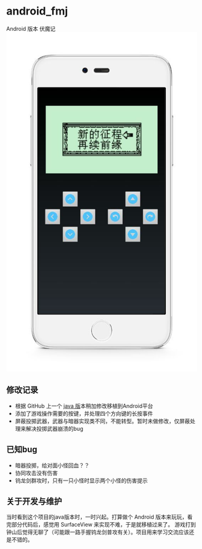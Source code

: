 # android_fmj
Android 版本 伏魔记
![alt_text](https://github.com/artharyoung/android_fmj/blob/master/doc/image.jpg "运行截图") 

## 修改记录 
- 根据 GitHub 上一个 [java 版](https://github.com/artharyoung/fmj_pc)本稍加修改移植到Android平台
- 添加了游戏操作需要的按键，并处理四个方向键的长按事件
- 屏蔽投掷武器，武器与暗器实现类不同，不能转型。暂时未做修改，仅屏蔽处理来解决投掷武器崩溃的bug

## 已知bug
- 暗器投掷，给对面小怪回血？？
- 协同攻击没有伤害
- 钨龙剑群攻时，只有一只小怪时显示两个小怪的伤害提示

## 关于开发与维护
当时看到这个项目的java版本时，一时兴起。打算做个 Android 版本来玩玩，看完部分代码后，感觉用 SurfaceView 来实现不难，于是就移植过来了。
游戏打到钟山后觉得无聊了（可能跟一路手握钨龙剑普攻有关）。项目用来学习交流应该还是不错的。
